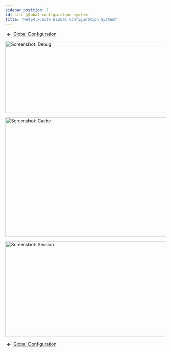 ```yaml
---
sidebar_position: 7
id: site-global-configuration-system
title: "Help4.x:Site Global Configuration System"
---
```

 **←**  [Global
Configuration](https://docs.joomla.org/Help4.x:Site_Global_Configuration/en#system "Help4.x:Site Global Configuration/en")

<img
src="https://docs.joomla.org/images/thumb/c/c3/Help-4x-Global-Configuration-system-debug-subscreen-en.png/800px-Help-4x-Global-Configuration-system-debug-subscreen-en.png"
decoding="async"
srcset="https://docs.joomla.org/images/thumb/c/c3/Help-4x-Global-Configuration-system-debug-subscreen-en.png/1200px-Help-4x-Global-Configuration-system-debug-subscreen-en.png 1.5x, https://docs.joomla.org/images/c/c3/Help-4x-Global-Configuration-system-debug-subscreen-en.png 2x"
data-file-width="1566" data-file-height="442" width="800" height="226"
alt="Screenshot: Debug" />

<img
src="https://docs.joomla.org/images/thumb/d/db/Help-4x-Global-Configuration-system-cache-subscreen-en.png/800px-Help-4x-Global-Configuration-system-cache-subscreen-en.png"
decoding="async"
srcset="https://docs.joomla.org/images/thumb/d/db/Help-4x-Global-Configuration-system-cache-subscreen-en.png/1200px-Help-4x-Global-Configuration-system-cache-subscreen-en.png 1.5x, https://docs.joomla.org/images/d/db/Help-4x-Global-Configuration-system-cache-subscreen-en.png 2x"
data-file-width="1566" data-file-height="732" width="800" height="374"
alt="Screenshot: Cache" />

<img
src="https://docs.joomla.org/images/thumb/d/d7/Help-4x-Global-Configuration-system-session-subscreen-en.png/800px-Help-4x-Global-Configuration-system-session-subscreen-en.png"
decoding="async"
srcset="https://docs.joomla.org/images/thumb/d/d7/Help-4x-Global-Configuration-system-session-subscreen-en.png/1200px-Help-4x-Global-Configuration-system-session-subscreen-en.png 1.5x, https://docs.joomla.org/images/d/d7/Help-4x-Global-Configuration-system-session-subscreen-en.png 2x"
data-file-width="1566" data-file-height="587" width="800" height="300"
alt="Screenshot: Session" />

 **←**  [Global
Configuration](https://docs.joomla.org/Help4.x:Site_Global_Configuration/en#system "Help4.x:Site Global Configuration/en")
